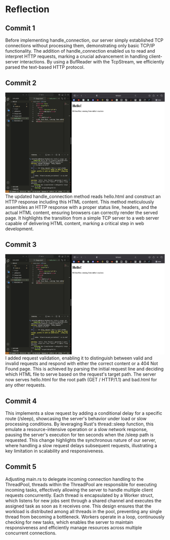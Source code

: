 # Reflection
## Commit 1
Before implementing handle_connection, our server simply established TCP connections without processing them, demonstrating only basic TCP/IP functionality. The addition of handle_connection enabled us to read and interpret HTTP requests, marking a crucial advancement in handling client-server interactions. By using a BufReader with the TcpStream, we efficiently parsed the text-based HTTP protocol.
## Commit 2
![Commit 2 screen capture](/assets/images/commit2.png)
The updated handle_connection method reads hello.html and construct an HTTP response including this HTML content. This method meticulously assembles an HTTP response with a proper status line, headers, and the actual HTML content, ensuring browsers can correctly render the served page. It highlights the transition from a simple TCP server to a web server capable of delivering HTML content, marking a critical step in web development.
## Commit 3
![Commit 3 screen capture](/assets/images/commit3.png)
I added request validation, enabling it to distinguish between valid and invalid requests and respond with either the correct content or a 404 Not Found page. This is achieved by parsing the initial request line and deciding which HTML file to serve based on the request's target path. The server now serves hello.html for the root path (GET / HTTP/1.1) and bad.html for any other requests.
## Commit 4
This implements a slow request by adding a conditional delay for a specific route (/sleep), showcasing the server's behavior under load or slow processing conditions. By leveraging Rust's thread::sleep function, this emulate a resource-intensive operation or a slow network response, pausing the server's execution for ten seconds when the /sleep path is requested. This change highlights the synchronous nature of our server, where handling a slow request delays subsequent requests, illustrating a key limitation in scalability and responsiveness.
## Commit 5
 Adjusting main.rs to delegate incoming connection handling to the ThreadPool, threads within the ThreadPool are responsible for executing incoming tasks, effectively allowing the server to handle multiple client requests concurrently. Each thread is encapsulated by a Worker struct, which listens for new jobs sent through a shared channel and executes the assigned task as soon as it receives one. This design ensures that the workload is distributed among all threads in the pool, preventing any single thread from becoming a bottleneck. Workers operate in a loop, continuously checking for new tasks, which enables the server to maintain responsiveness and efficiently manage resources across multiple concurrent connections.